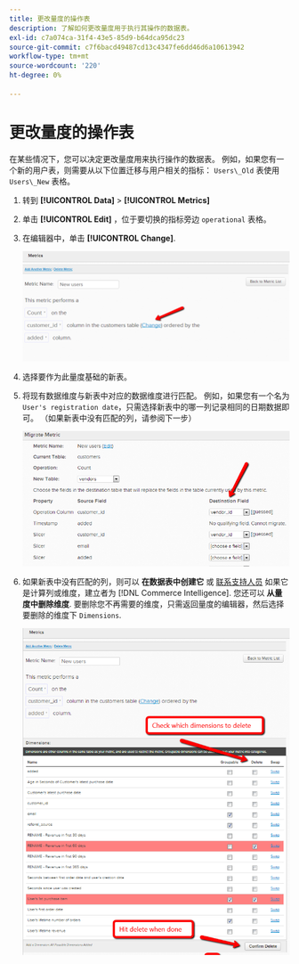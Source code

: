```yaml
---
title: 更改量度的操作表
description: 了解如何更改量度用于执行其操作的数据表。
exl-id: c7a074ca-31f4-43e5-85d9-b64dca95dc23
source-git-commit: c7f6bacd49487cd13c4347fe6dd46d6a10613942
workflow-type: tm+mt
source-wordcount: '220'
ht-degree: 0%

---
```


# 更改量度的操作表

在某些情况下，您可以决定更改量度用来执行操作的数据表。 例如，如果您有一个新的用户表，则需要从以下位置迁移与用户相关的指标：  `Users\_Old` 表使用 `Users\_New` 表格。

1. 转到 **[!UICONTROL Data]** > **[!UICONTROL Metrics]**
1. 单击 **[!UICONTROL Edit]** ，位于要切换的指标旁边 `operational` 表格。
1. 在编辑器中，单击 **[!UICONTROL Change]**.

   ![](../../assets/change-metrics-1.png)
1. 选择要作为此量度基础的新表。
1. 将现有数据维度与新表中对应的数据维度进行匹配。 例如，如果您有一个名为 `User's registration date`，只需选择新表中的哪一列记录相同的日期数据即可。 （如果新表中没有匹配的列，请参阅下一步）

   ![](../../assets/change-metrics-2.png)

1. 如果新表中没有匹配的列，则可以 **在数据表中创建它** 或 [联系支持人员](https://experienceleague.adobe.com/docs/commerce-knowledge-base/kb/troubleshooting/miscellaneous/mbi-service-policies.html) 如果它是计算列或维度，建立者为 [!DNL Commerce Intelligence]. 您还可以 **从量度中删除维度**. 要删除您不再需要的维度，只需返回量度的编辑器，然后选择要删除的维度下 `Dimensions`.

   ![](../../assets/change-metrics-3.png)
